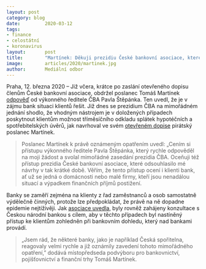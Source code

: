 ```yaml
---
layout: post
category: blog
date:         2020-03-12
tags:         
- finance 
- celostátní 
- koronavirus 
layout:       post
title:        "Martínek: Děkuji prezidiu České bankovní asociace, které vyslyšelo moji žádost ohledně možnosti odkladu splátek vzhledem ke koronavirové nákaze"
image:        articles/2020/martinek.jpg
author:       Mediální odbor
--- 
```



 

Praha, 12. března 2020 – Již včera, krátce po zaslání otevřeného dopisu členům České bankovní asociace, obdržel poslanec Tomáš Martínek [odpověď](https://www.pirati.cz/assets/pdf/odpoved-cba.pdf) od výkonného ředitele ČBA Pavla Štěpánka. Ten uvedl, že je v zájmu bank situaci klientů řešit. Již dnes se prezidium ČBA na mimořádném jednání shodlo, že vhodným nástrojem je v doložených případech poskytnout klientům možnost tříměsíčního odkladu splátek hypotéčních a spotřebitelských úvěrů, jak navrhoval ve svém [otevřeném dopise](https://www.pirati.cz/tiskove-zpravy/cba-splaceni-hypotek.html) pirátský poslanec Martínek. 

> Poslanec Martínek k právě oznámeným opatřením uvedl: „Cením si přístupu výkonného ředitele Pavla Štěpánka, který rychle odpověděl na moji žádost a svolal mimořádné zasedání prezidia ČBA. Oceňuji též přístup prezidia České bankovní asociace, které odsouhlasilo mé návrhy v tak krátké době. Věřím, že tento přístup ocení i klienti bank, ať už se jedná o domácnosti nebo malé firmy, kteří jsou nenadálou situací a výpadkem finančních příjmů postižení. 

Banky se zaměří zejména na klienty z řad zaměstnanců a osob samostatně výdělečně činných, protože lze předpokládat, že právě na ně dopadne epidemie nejtíživěji. Jak [asociace uvedla](https://cbaonline.cz/prohlaseni-cba-o-prijeti-mimoradneho-opatreni-bankami), byly rovněž zahájeny konzultace s Českou národní bankou s cílem, aby v těchto případech byl nastíněný přístup ke klientům zohledněn při bankovním dohledu, který nad bankami provádí.


> „Jsem rád, že některé banky, jako je například Česká spořitelna, reagovaly velmi rychle a již oznámily zavedení tohoto mimořádného opatření,” dodává místopředseda podvýboru pro bankovnictví, pojišťovnictví a finanční trhy Tomáš Martínek.
